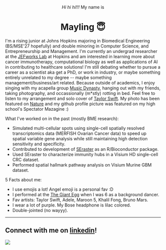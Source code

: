 <p align="center"><em>Hi hi hi!!!</em> My name is</p>

<h1 align="center">
  Mayling 😇
</h1>

I'm a rising junior at Johns Hopkins majoring in Biomedical Engineering (BS/MSE'27 hopefully) and double minoring in Computer Science, and Entrepreneurship and Management. I'm currently an undergrad researcher at the [JEFworks Lab](https://jef.works/) at Hopkins and am interested in learning more about cancer immunotherapy, computational biology as well as applications of AI in contributing to healthcare solutions! I'm still debating whether to pursue a career as a scientist aka get a PhD, or work in industry, or maybe something entirely unrelated to my degree -- maybe something management/business/art related. Because outside of academics, I enjoy singing with my acapella group [Music Dynasty](https://jhu.campusgroups.com/musicdynasty/home/), hanging out with my friends, taking photography, and occassionally (m*stly) rotting in bed. Feel free to listen to my arrangement and solo cover of [Taylor Swift](https://www.youtube.com/watch?v=7fgtWDq8w3c&list=RD7fgtWDq8w3c&start_radio=1). My photo has been featured on [Nature](https://www.nature.com/articles/d41586-023-01440-z) and my github profile picture was featured on my high school's Spectator Mazagine :)

What I've worked on in the past (mostly BME research):
- Simulated multi-cellular spots using single-cell spatially resolved transcriptomics data (MERFISH Ovarian Cancer data) to speed up spatial variable gene analysis while still maintaining high detection sensitivity and specificity.
- Contributed to development of [SEraster](https://jef.works/SEraster/) as an R/Bioconductor package.
- Used SEraster to characterize immunity hubs in a Visium HD single-cell CRC dataset.
- Performed spatial hallmark pathway analysis on Visium Murine GBM dataset.

5 Facts about me:
- I use emojis a lot! Angel emoji is a personal fav :D
- I performed at the [The Giant Egg](https://en.wikipedia.org/wiki/National_Centre_for_the_Performing_Arts_(China)) when I was 6 as a background dancer.
- Fav artists: Taylor Swift, Adele, Maroon 5, Khalil Fong, Bruno Mars.
- I wear a lot of purple. My Bose headphone is lilac colored.
- Double-jointed (no wayyy).
---
Connect with me on [linkedin](https://www.linkedin.com/in/maylingchen54/)!
---
<img src="https://komarev.com/ghpvc/?username=mayling54&label=Profile%20views&color=56744E&style=flat%22%20alt=%22counter" /> 

<!--
**mayling54/mayling54** is a ✨ _special_ ✨ repository because its `README.md` (this file) appears on your GitHub profile.

Here are some ideas to get you started:

- 🔭 I’m currently working on ...
- 🌱 I’m currently learning ...
- 👯 I’m looking to collaborate on ...
- 🤔 I’m looking for help with ...
- 💬 Ask me about ...
- 📫 How to reach me: ...
- 😄 Pronouns: ...
- ⚡ Fun fact: ...
-->
